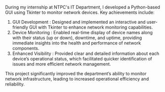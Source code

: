 During my internship at NTPC's IT Department, I developed a Python-based GUI using Tkinter to monitor network devices. Key achievements include:

1) GUI Development : Designed and implemented an interactive and user-friendly GUI with Tkinter to enhance network monitoring capabilities.
2) Device Monitoring : Enabled real-time display of device names along with their status (up or down), downtime, and uptime, providing immediate insights into the health and performance of network components.
3) Enhanced Visibility : Provided clear and detailed information about each device’s operational status, which facilitated quicker identification of issues and more efficient network management.

This project significantly improved the department’s ability to monitor network infrastructure, leading to increased operational efficiency and reliability.
